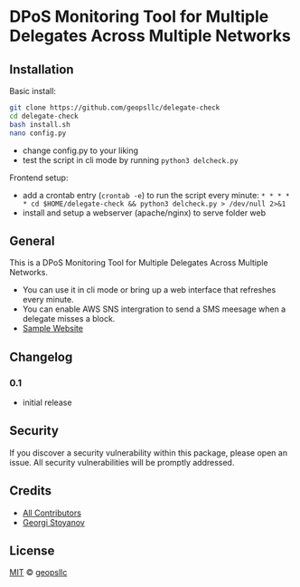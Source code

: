 # DPoS Monitoring Tool for Multiple Delegates Across Multiple Networks

## Installation

Basic install:
```sh
git clone https://github.com/geopsllc/delegate-check
cd delegate-check
bash install.sh
nano config.py
```
- change config.py to your liking
- test the script in cli mode by running ```python3 delcheck.py```

Frontend setup:
- add a crontab entry (```crontab -e```) to run the script every minute:
```* * * * * cd $HOME/delegate-check && python3 delcheck.py > /dev/null 2>&1```
- install and setup a webserver (apache/nginx) to serve folder web

## General

This is a DPoS Monitoring Tool for Multiple Delegates Across Multiple Networks.
- You can use it in cli mode or bring up a web interface that refreshes every minute. 
- You can enable AWS SNS intergration to send a SMS meesage when a delegate misses a block.
- [Sample Website](http://dashboard.geops.net)

## Changelog

### 0.1

- initial release

## Security

If you discover a security vulnerability within this package, please open an issue. All security vulnerabilities will be promptly addressed.

## Credits

- [All Contributors](../../contributors)
- [Georgi Stoyanov](https://github.com/geopsllc)

## License

[MIT](LICENSE) © [geopsllc](https://github.com/geopsllc)

